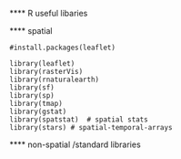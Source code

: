 **** R useful libaries 

**** spatial 
```
#install.packages(leaflet)

library(leaflet)
library(rasterVis)
library(rnaturalearth)
library(sf)
library(sp)
library(tmap)
library(gstat) 
library(spatstat)  # spatial stats
library(stars) # spatial-temporal-arrays
```
**** non-spatial /standard libraries 
